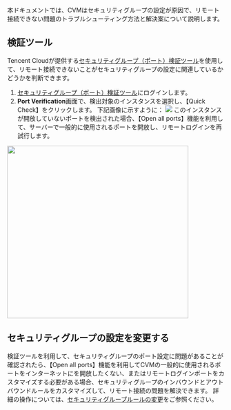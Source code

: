 
本ドキュメントでは、CVMはセキュリティグループの設定が原因で、リモート接続できない問題のトラブルシューティング方法と解決案について説明します。

## 検証ツール

Tencent Cloudが提供する[セキュリティグループ（ポート）検証ツール](https://console.cloud.tencent.com/vpc/helper)を使用して、リモート接続できないことがセキュリティグループの設定に関連しているかどうかを判断できます。
1. [セキュリティグループ（ポート）検証ツール](https://console.cloud.tencent.com/vpc/helper)にログインします。
2. **Port Verification**画面で、検出対象のインスタンスを選択し、【Quick Check】をクリックします。 下記画像に示すように：
![](https://main.qcloudimg.com/raw/c90a6b24338daaf1e092657c0e40260a.png)
このインスタンスが開放していないポートを検出された場合、【Open all ports】機能を利用して、サーバーで一般的に使用されるポートを開放し、リモートログインを再試行します。
<img src="https://main.qcloudimg.com/raw/d8c43bf2df7e893e0ded86862432fb3a.png" height="400" width="420">


## セキュリティグループの設定を変更する

検証ツールを利用して、セキュリティグループのポート設定に問題があることが確認されたら、【Open all ports】機能を利用してCVMの一般的に使用されるポートをインターネットにを開放したくない、またはリモートログインポートをカスタマイズする必要がある場合、セキュリティグループのインバウンドとアウトバウンドルールをカスタマイズして、リモート接続の問題を解決できます。 詳細の操作については、[セキュリティグループルールの変更](https://intl.cloud.tencent.com/document/product/213/18197)をご参照ください。
